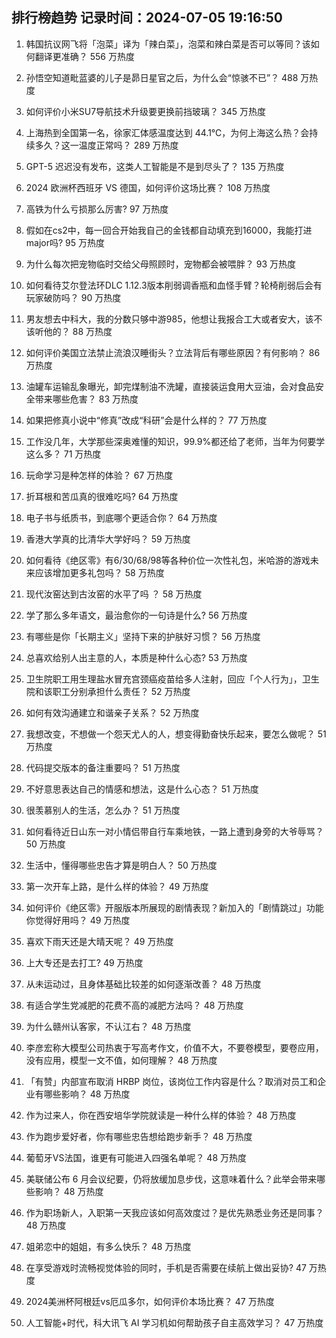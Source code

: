 
## 排行榜趋势 记录时间：2024-07-05 19:16:50
  
  1. 韩国抗议网飞将「泡菜」译为「辣白菜」，泡菜和辣白菜是否可以等同？该如何翻译更准确？ 556 万热度
    
  2. 孙悟空知道毗蓝婆的儿子是昴日星官之后，为什么会“惊骇不已”？ 488 万热度
    
  3. 如何评价小米SU7导航技术升级要更换前挡玻璃？ 345 万热度
    
  4. 上海热到全国第一名，徐家汇体感温度达到 44.1℃，为何上海这么热？会持续多久？这一温度正常吗？ 289 万热度
    
  5. GPT-5 迟迟没有发布，这类人工智能是不是到尽头了？ 135 万热度
    
  6. 2024 欧洲杯西班牙 VS 德国，如何评价这场比赛？ 108 万热度
    
  7. 高铁为什么亏损那么厉害? 97 万热度
    
  8. 假如在cs2中，每一回合开始我自己的金钱都自动填充到16000，我能打进major吗? 95 万热度
    
  9. 为什么每次把宠物临时交给父母照顾时，宠物都会被喂胖？ 93 万热度
    
  10. 如何看待艾尔登法环DLC 1.12.3版本削弱调香瓶和血怪手臂？轮椅削弱后会有玩家破防吗？ 90 万热度
    
  11. 男友想去中科大，我的分数只够中游985，他想让我报合工大或者安大，该不该听他的？ 88 万热度
    
  12. 如何评价美国立法禁止流浪汉睡街头？立法背后有哪些原因？有何影响？ 86 万热度
    
  13. 油罐车运输乱象曝光，卸完煤制油不洗罐，直接装运食用大豆油，会对食品安全带来哪些危害？ 83 万热度
    
  14. 如果把修真小说中“修真”改成“科研”会是什么样的？ 77 万热度
    
  15. 工作没几年，大学那些深奥难懂的知识，99.9%都还给了老师，当年为何要学这么多？ 71 万热度
    
  16. 玩命学习是种怎样的体验？ 67 万热度
    
  17. 折耳根和苦瓜真的很难吃吗? 64 万热度
    
  18. 电子书与纸质书，到底哪个更适合你？ 64 万热度
    
  19. 香港大学真的比清华大学好吗？ 59 万热度
    
  20. 如何看待《绝区零》有6/30/68/98等各种价位一次性礼包，米哈游的游戏未来应该增加更多礼包吗？ 58 万热度
    
  21. 现代汝窑达到古汝窑的水平了吗 ？ 58 万热度
    
  22. 学了那么多年语文，最治愈你的一句诗是什么? 56 万热度
    
  23. 有哪些是你「长期主义」坚持下来的护肤好习惯？ 56 万热度
    
  24. 总喜欢给别人出主意的人，本质是种什么心态? 53 万热度
    
  25. 卫生院职工用生理盐水冒充宫颈癌疫苗给多人注射，回应「个人行为」，卫生院和该职工分别承担什么责任？ 52 万热度
    
  26. 如何有效沟通建立和谐亲子关系？ 52 万热度
    
  27. 我想改变，不想做一个怨天尤人的人，想变得勤奋快乐起来，要怎么做呢？ 51 万热度
    
  28. 代码提交版本的备注重要吗？ 51 万热度
    
  29. 不好意思表达自己的情感和想法，这是什么心态？ 51 万热度
    
  30. 很羡慕别人的生活，怎么办？ 51 万热度
    
  31. 如何看待近日山东一对小情侣带自行车乘地铁，一路上遭到身旁的大爷辱骂？ 50 万热度
    
  32. 生活中，懂得哪些忠告才算是明白人？ 50 万热度
    
  33. 第一次开车上路，是什么样的体验？ 49 万热度
    
  34. 如何评价《绝区零》开服版本所展现的剧情表现？新加入的「剧情跳过」功能你觉得好用吗？ 49 万热度
    
  35. 喜欢下雨天还是大晴天呢？ 49 万热度
    
  36. 上大专还是去打工? 49 万热度
    
  37. 从未运动过，且身体基础比较差的如何逐渐改善？ 48 万热度
    
  38. 有适合学生党减肥的花费不高的减肥方法吗？ 48 万热度
    
  39. 为什么赣州认客家，不认江右？ 48 万热度
    
  40. 李彦宏称大模型公司热衷于写高考作文，价值不大，不要卷模型，要卷应用，没有应用，模型一文不值，如何理解？ 48 万热度
    
  41. 「有赞」内部宣布取消 HRBP 岗位，该岗位工作内容是什么？取消对员工和企业有哪些影响？ 48 万热度
    
  42. 作为过来人，你在西安培华学院就读是一种什么样的体验？ 48 万热度
    
  43. 作为跑步爱好者，你有哪些忠告想给跑步新手？ 48 万热度
    
  44. 葡萄牙VS法国，谁更有可能进入四强名单呢？ 48 万热度
    
  45. 美联储公布 6 月会议纪要，仍将放缓加息步伐，这意味着什么？此举会带来哪些影响？ 48 万热度
    
  46. 作为职场新人，入职第一天我应该如何高效度过？是优先熟悉业务还是同事？ 48 万热度
    
  47. 姐弟恋中的姐姐，有多么快乐？ 48 万热度
    
  48. 在享受游戏时流畅视觉体验的同时，手机是否需要在续航上做出妥协? 47 万热度
    
  49. 2024美洲杯阿根廷vs厄瓜多尔，如何评价本场比赛？ 47 万热度
    
  50. 人工智能+时代，科大讯飞 AI 学习机如何帮助孩子自主高效学习？ 47 万热度
    